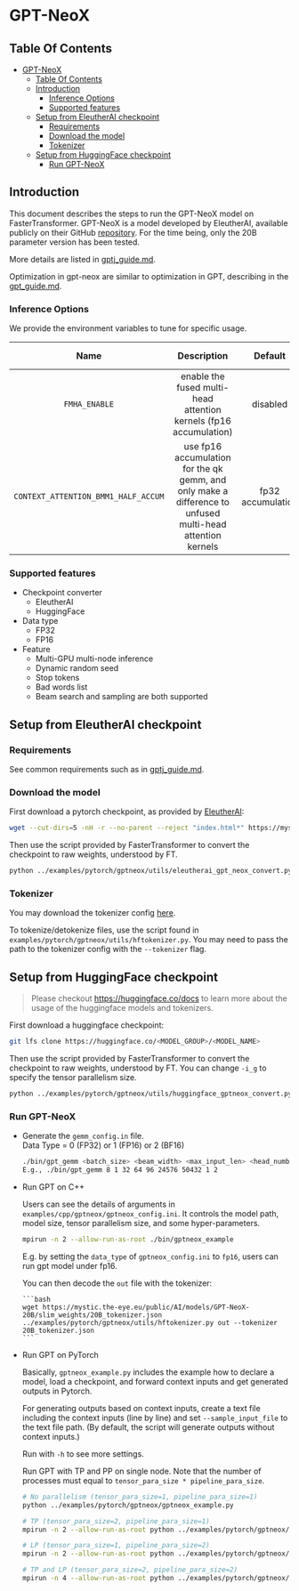 # GPT-NeoX

## Table Of Contents

- [GPT-NeoX](#gpt-neox)
  - [Table Of Contents](#table-of-contents)
  - [Introduction](#introduction)
    - [Inference Options](#inference-options)
    - [Supported features](#supported-features)
  - [Setup from EleutherAI checkpoint](#setup-from-eleutherai-checkpoint)
    - [Requirements](#requirements)
    - [Download the model](#download-the-model)
    - [Tokenizer](#tokenizer)
  - [Setup from HuggingFace checkpoint](#setup-from-huggingface-checkpoint)
    - [Run GPT-NeoX](#run-gpt-neox)


## Introduction

This document describes the steps to run the GPT-NeoX model on FasterTransformer.
GPT-NeoX is a model developed by EleutherAI, available publicly on their GitHub [repository](https://github.com/EleutherAI/gpt-neox).
For the time being, only the 20B parameter version has been tested.

More details are listed in [gptj_guide.md](gptj_guide.md#introduction).

Optimization in gpt-neox are similar to optimization in GPT, describing in the [gpt_guide.md](gpt_guide.md#optimization).

### Inference Options

We provide the environment variables to tune for specific usage.

|        Name        |             Description                         |              Default                         |              Values accepted                         |
| :----------------: | :----------------------------------------------: | :----------------------------------------------: | :----------------------------------------------: |
|  `FMHA_ENABLE`     |   enable the fused multi-head attention kernels (fp16 accumulation)   | disabled | `ON` = enable fmha, otherwise disabled |
|  `CONTEXT_ATTENTION_BMM1_HALF_ACCUM`     |   use fp16 accumulation for the qk gemm, and only make a difference to unfused multi-head attention kernels | fp32 accumulation | `ON` = fp32 accumulation, otherwise fp16 accumulation |

### Supported features

* Checkpoint converter
  * EleutherAI
  * HuggingFace
* Data type
  * FP32
  * FP16
* Feature
  * Multi-GPU multi-node inference
  * Dynamic random seed
  * Stop tokens
  * Bad words list
  * Beam search and sampling are both supported

## Setup from EleutherAI checkpoint

### Requirements

See common requirements such as in [gptj_guide.md](gptj_guide.md#requirements).

### Download the model

First download a pytorch checkpoint, as provided by [EleutherAI](https://github.com/EleutherAI/gpt-neox#download-links):

```bash
wget --cut-dirs=5 -nH -r --no-parent --reject "index.html*" https://mystic.the-eye.eu/public/AI/models/GPT-NeoX-20B/slim_weights/ -P 20B_checkpoints
```

Then use the script provided by FasterTransformer to convert the checkpoint to raw weights, understood by FT.

```bash
python ../examples/pytorch/gptneox/utils/eleutherai_gpt_neox_convert.py 20B_checkpoints ../models/gptneox -t 2
```

### Tokenizer

You may download the tokenizer config [here](https://mystic.the-eye.eu/public/AI/models/GPT-NeoX-20B/slim_weights/20B_tokenizer.json).

To tokenize/detokenize files, use the script found in `examples/pytorch/gptneox/utils/hftokenizer.py`. You may need to pass the path to the tokenizer config with the `--tokenizer` flag.

## Setup from HuggingFace checkpoint

> Please checkout https://huggingface.co/docs to learn more about the usage of the huggingface models and tokenizers.

First download a huggingface checkpoint:

```bash
git lfs clone https://huggingface.co/<MODEL_GROUP>/<MODEL_NAME>
```

Then use the script provided by FasterTransformer to convert the checkpoint to raw weights, understood by FT. You can change `-i_g` to specify the tensor parallelism size.

```bash
python ../examples/pytorch/gptneox/utils/huggingface_gptneox_convert.py -i ../path/to/your/model -o ../../path/to/fastertransformer/model -i_g 1 -m_n gptneox
```

### Run GPT-NeoX

* Generate the `gemm_config.in` file.\
  Data Type = 0 (FP32) or 1 (FP16) or 2 (BF16)
    ```bash
    ./bin/gpt_gemm <batch_size> <beam_width> <max_input_len> <head_number> <size_per_head> <inter_size> <vocab_size> <data_type> <tensor_para_size>
    E.g., ./bin/gpt_gemm 8 1 32 64 96 24576 50432 1 2
    ```

* Run GPT on C++

    Users can see the details of arguments in `examples/cpp/gptneox/gptneox_config.ini`. It controls the model path, model size, tensor parallelism size, and some hyper-parameters.

    ```bash
    mpirun -n 2 --allow-run-as-root ./bin/gptneox_example
    ```

    E.g. by setting the `data_type` of `gptneox_config.ini` to `fp16`, users can run gpt model under fp16.

    You can then decode the `out` file with the tokenizer:

      ```bash
      wget https://mystic.the-eye.eu/public/AI/models/GPT-NeoX-20B/slim_weights/20B_tokenizer.json
      ../examples/pytorch/gptneox/utils/hftokenizer.py out --tokenizer 20B_tokenizer.json
      ```

* Run GPT on PyTorch

    Basically, `gptneox_example.py` includes the example how to declare a model, load a checkpoint, and forward context inputs and get generated outputs in Pytorch.

    For generating outputs based on context inputs, create a text file including the context inputs (line by line) and set `--sample_input_file` to the text file path. (By default, the script will generate outputs without context inputs.)

    Run with `-h` to see more settings.

    Run GPT with TP and PP on single node. Note that the number of processes must equal to `tensor_para_size * pipeline_para_size`.

    ```bash
    # No parallelism (tensor_para_size=1, pipeline_para_size=1)
    python ../examples/pytorch/gptneox/gptneox_example.py

    # TP (tensor_para_size=2, pipeline_para_size=1)
    mpirun -n 2 --allow-run-as-root python ../examples/pytorch/gptneox/gptneox_example.py --tensor_para_size=2 --pipeline_para_size=1 --ckpt_path="/path/to/your/model/2-gpu"

    # LP (tensor_para_size=1, pipeline_para_size=2)
    mpirun -n 2 --allow-run-as-root python ../examples/pytorch/gptneox/gptneox_example.py --tensor_para_size=1 --pipeline_para_size=2 --ckpt_path="/path/to/your/model/1-gpu"

    # TP and LP (tensor_para_size=2, pipeline_para_size=2)
    mpirun -n 4 --allow-run-as-root python ../examples/pytorch/gptneox/gptneox_example.py --tensor_para_size=2 --pipeline_para_size=2 --ckpt_path="/path/to/your/model/2-gpu"
    ```

<!-- This converter only works for customed checkpoint -->
<!-- ### Run GPT-NeoX with prompts

GPT-NeoX now supports prefix_prompt.

1.  Convert the prompt weights

    Convert the model and prompt weights by `examples/pytorch/gptneox/utils/huggingface_jp_gptneox_convert.py`, and it will automatically generate configuration needed for triton backend inference.

    Note that you need to specify `start_id`, `end_id` by yourself in order to make sure that it is consistent with the tokenizer.

2.  Run GPT-NeoX with C++ example

    You need to specify the example gpt_config.ini like below to enable the p/prompt_tuning feature.

    ```ini
    [gptneox_20B]
    head_num=64
    size_per_head=96
    vocab_size=50432
    decoder_layers=44
    rotary_embedding=24
    start_id=0
    end_id=2
    inter_size=24576
    use_gptj_residual=1
    num_tasks=2
    prompt_learning_type=2

    [gptneox_20B_task_0]
    task_name = squad
    prompt_length = 10

    [gptneox_20B_task_1]
    task_name = sentiment
    prompt_length = 10
    ```

    `task_name` and `prompt_length` are specified for loading prompt weights.

    **prompt_learning_type**:

    - no prompt: 0
    - soft_prompt: 1
    - prefix_prompt: 2
    - p/prompt_tuning: 3 -->
